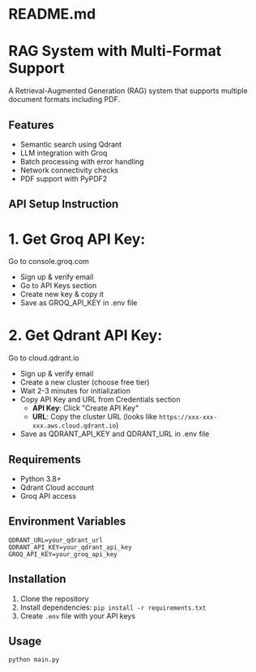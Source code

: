# README.md
# RAG System with Multi-Format Support

A Retrieval-Augmented Generation (RAG) system that supports multiple document formats including PDF.

## Features
- Semantic search using Qdrant
- LLM integration with Groq
- Batch processing with error handling
- Network connectivity checks
- PDF support with PyPDF2

## API Setup Instruction
# 1. Get Groq API Key:
Go to console.groq.com
- Sign up & verify email
- Go to API Keys section
- Create new key & copy it
- Save as GROQ_API_KEY in .env file

# 2. Get Qdrant API Key:
Go to cloud.qdrant.io
- Sign up & verify email
- Create a new cluster (choose free tier)
- Wait 2-3 minutes for initialization
- Copy API Key and URL from Credentials section
  - **API Key**: Click "Create API Key"
  - **URL**: Copy the cluster URL (looks like `https://xxx-xxx-xxx.aws.cloud.qdrant.io`)
- Save as QDRANT_API_KEY and QDRANT_URL in .env file


## Requirements
- Python 3.8+
- Qdrant Cloud account
- Groq API access


## Environment Variables
```
QDRANT_URL=your_qdrant_url
QDRANT_API_KEY=your_qdrant_api_key
GROQ_API_KEY=your_groq_api_key
```

## Installation
1. Clone the repository
2. Install dependencies: `pip install -r requirements.txt`
3. Create `.env` file with your API keys


## Usage
```python
python main.py
```
